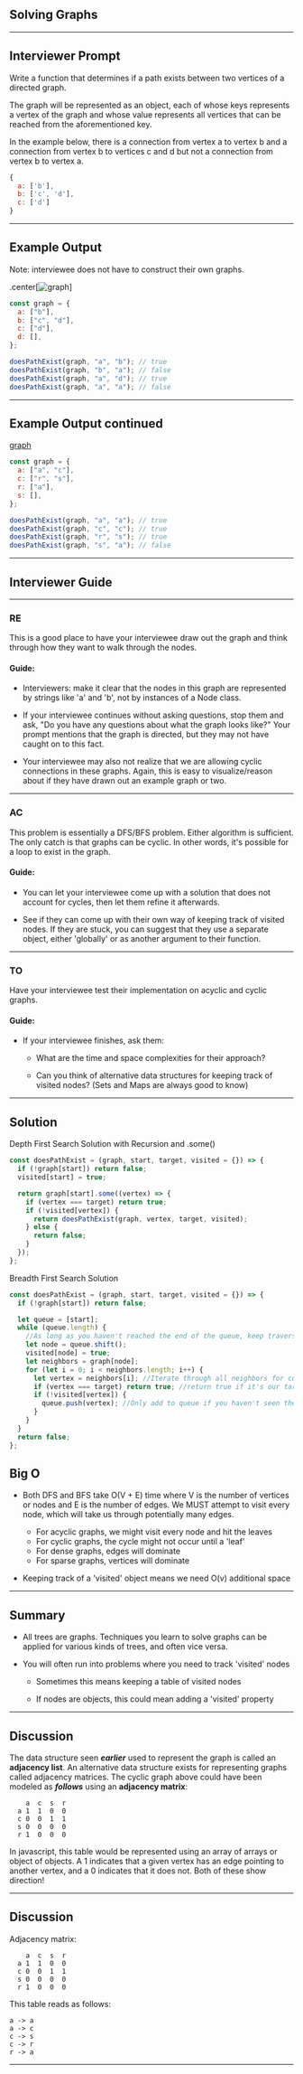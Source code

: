 ## Solving Graphs

---

## Interviewer Prompt

Write a function that determines if a path exists between two vertices of a directed graph.

The graph will be represented as an object, each of whose keys represents a vertex of the graph and whose value represents all vertices that can be reached from the aforementioned key.

In the example below, there is a connection from vertex a to vertex b and a connection from vertex b to vertices c and d but not a connection from vertex b to vertex a.

```javascript
{
  a: ['b'],
  b: ['c', 'd'],
  c: ['d']
}
```

---

## Example Output

Note: interviewee does not have to construct their own graphs.

.center[![graph](https://i.imgur.com/uqyXmfh.png)]

```javascript
const graph = {
  a: ["b"],
  b: ["c", "d"],
  c: ["d"],
  d: [],
};

doesPathExist(graph, "a", "b"); // true
doesPathExist(graph, "b", "a"); // false
doesPathExist(graph, "a", "d"); // true
doesPathExist(graph, "a", "a"); // false
```

---

## Example Output continued

[graph](https://i.imgur.com/ehvb9qx.png)

```javascript
const graph = {
  a: ["a", "c"],
  c: ["r", "s"],
  r: ["a"],
  s: [],
};

doesPathExist(graph, "a", "a"); // true
doesPathExist(graph, "c", "c"); // true
doesPathExist(graph, "r", "s"); // true
doesPathExist(graph, "s", "a"); // false
```

---

## Interviewer Guide

---

### RE

This is a good place to have your interviewee draw out the graph and think through how they want to walk through the nodes.

#### Guide:

- Interviewers: make it clear that the nodes in this graph are represented by strings like 'a' and 'b', not by instances of a Node class.

- If your interviewee continues without asking questions, stop them and ask, "Do you have any questions about what the graph looks like?" Your prompt mentions that the graph is directed, but they may not have caught on to this fact.

- Your interviewee may also not realize that we are allowing cyclic connections in these graphs. Again, this is easy to visualize/reason about if they have drawn out an example graph or two.

---

### AC

This problem is essentially a DFS/BFS problem. Either algorithm is sufficient. The only catch is that graphs can be cyclic. In other words, it's possible for a loop to exist in the graph.

#### Guide:

- You can let your interviewee come up with a solution that does not account for cycles, then let them refine it afterwards.

- See if they can come up with their own way of keeping track of visited nodes. If they are stuck, you can suggest that they use a separate object, either 'globally' or as another argument to their function.

---

### TO

Have your interviewee test their implementation on acyclic and cyclic graphs.

#### Guide:

- If your interviewee finishes, ask them:

  - What are the time and space complexities for their approach?

  - Can you think of alternative data structures for keeping track of visited nodes? (Sets and Maps are always good to know)

---

## Solution

Depth First Search Solution with Recursion and .some()

```javascript
const doesPathExist = (graph, start, target, visited = {}) => {
  if (!graph[start]) return false;
  visited[start] = true;

  return graph[start].some((vertex) => {
    if (vertex === target) return true;
    if (!visited[vertex]) {
      return doesPathExist(graph, vertex, target, visited);
    } else {
      return false;
    }
  });
};
```

Breadth First Search Solution

```javascript
const doesPathExist = (graph, start, target, visited = {}) => {
  if (!graph[start]) return false;

  let queue = [start];
  while (queue.length) {
    //As long as you haven't reached the end of the queue, keep traversing graph
    let node = queue.shift();
    visited[node] = true;
    let neighbors = graph[node];
    for (let i = 0; i < neighbors.length; i++) {
      let vertex = neighbors[i]; //Iterate through all neighbors for current node
      if (vertex === target) return true; //return true if it's our target
      if (!visited[vertex]) {
        queue.push(vertex); //Only add to queue if you haven't seen the node before
      }
    }
  }
  return false;
};
```

## Big O

- Both DFS and BFS take O(V + E) time where V is the number of vertices or nodes and E is the number of edges. We MUST attempt to visit every node, which will take us through potentially many edges.

  - For acyclic graphs, we might visit every node and hit the leaves
  - For cyclic graphs, the cycle might not occur until a 'leaf'
  - For dense graphs, edges will dominate
  - For sparse graphs, vertices will dominate

- Keeping track of a 'visited' object means we need O(v) additional space

---

## Summary

- All trees are graphs. Techniques you learn to solve graphs can be applied for various kinds of trees, and often vice versa.

- You will often run into problems where you need to track 'visited' nodes

  - Sometimes this means keeping a table of visited nodes

  - If nodes are objects, this could mean adding a 'visited' property

---

## Discussion

The data structure seen **_earlier_** used to represent the graph is called an **adjacency list**. An alternative data structure exists for representing graphs called adjacency matrices. The cyclic graph above could have been modeled as **_follows_** using an **adjacency matrix**:

        a  c  s  r
      a 1  1  0  0
      c 0  0  1  1
      s 0  0  0  0
      r 1  0  0  0

In javascript, this table would be represented using an array of arrays or object of objects. A 1 indicates that a given vertex has an edge pointing to another vertex, and a 0 indicates that it does not. Both of these show direction!

---

## Discussion

Adjacency matrix:

        a  c  s  r
      a 1  1  0  0
      c 0  0  1  1
      s 0  0  0  0
      r 1  0  0  0

This table reads as follows:<br>

`a -> a`<br>
`a -> c`<br>
`c -> s`<br>
`c -> r`<br>
`r -> a`

---
